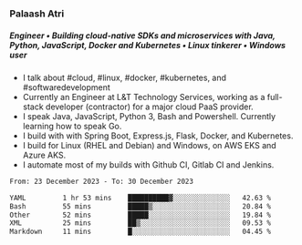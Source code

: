 ### Palaash Atri

##### Engineer • Building cloud-native SDKs and microservices with Java, Python, JavaScript, Docker and Kubernetes • Linux tinkerer • Windows user

- I talk about #cloud, #linux, #docker, #kubernetes, and #softwaredevelopment
- Currently an Engineer at L&T Technology Services, working as a full-stack developer (contractor) for a major cloud PaaS provider.
- I speak Java, JavaScript, Python 3, Bash and Powershell. Currently learning how to speak Go.
- I build with with Spring Boot, Express.js, Flask, Docker, and Kubernetes.
- I build for Linux (RHEL and Debian) and Windows, on AWS EKS and Azure AKS.
- I automate most of my builds with Github CI, Gitlab CI and Jenkins.

<!--
**palaashatri/palaashatri** is a ✨ _special_ ✨ repository because its `README.md` (this file) appears on your GitHub profile.

Here are some ideas to get you started:

- 🔭 I’m currently working on ...
- 🌱 I’m currently learning ...
- 👯 I’m looking to collaborate on ...
- 🤔 I’m looking for help with ...
- 💬 Ask me about ...
- 📫 How to reach me: ...
- 😄 Pronouns: ...
- ⚡ Fun fact: ...
-->

<!--START_SECTION:waka-->

```txt
From: 23 December 2023 - To: 30 December 2023

YAML         1 hr 53 mins    ██████████▓░░░░░░░░░░░░░░   42.63 %
Bash         55 mins         █████▒░░░░░░░░░░░░░░░░░░░   20.84 %
Other        52 mins         █████░░░░░░░░░░░░░░░░░░░░   19.84 %
XML          25 mins         ██▒░░░░░░░░░░░░░░░░░░░░░░   09.53 %
Markdown     11 mins         █░░░░░░░░░░░░░░░░░░░░░░░░   04.45 %
```

<!--END_SECTION:waka-->
